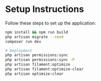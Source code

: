 # Setup Instructions

Follow these steps to set up the application:

```bash
npm install && npm run build
php artisan migrate --seed
composer run dev

# Deployment
php artisan permissions:sync
php artisan permissions:sync -P
php artisan filament:optimize
php artisan filament:optimize-clear
php artisan optimize:clear
```